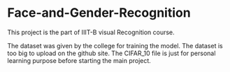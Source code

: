# Face-and-Gender-Recognition

This project is the part of IIIT-B visual Recognition course.

The dataset was given by the college for training the model. The dataset is too big to upload on the github site. The CIFAR_10 file is just for personal learning purpose before starting the main project.

